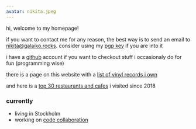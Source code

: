 ```yaml
---
avatar: nikita.jpeg
---
```


hi, welcome to my homepage!

if you want to contact me for any reason, the best way is to send an email to [nikita@galaiko.rocks][]. consider using my [pgp key][] if you are into it

i have a [github][] account if you want to checkout stuff i occasionaly do for fun (programming wise)

there is a page on this website with a [list of vinyl records i own][]

and here is a [top 30 restaurants and cafes][] i visited since 2018

### currently

- living in Stockholm
- working on [code collaboration][]

[nikita@galaiko.rocks]: mailto:nikita@galaiko.rocks
[github]: https://github.com/ngalaiko
[pgp key]: /keys/nikita@galaiko.rocks.asc
[list of vinyl records i own]: /records/
[code collaboration]: https://getsturdy.com
[top 30 restaurants and cafes]: /restaurants_and_cafes/
